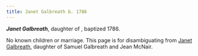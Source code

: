 ```yaml
---
title: Janet Galbreath b. 1786
---
```

***Janet Galbreath***, daughter of , baptized 1786.

No known children or marriage.  This page is for disambiguating from [Janet Galbreath](/people/galbreath-janet-1785.md), daughter of Samuel Galbreath and Jean McNair.

